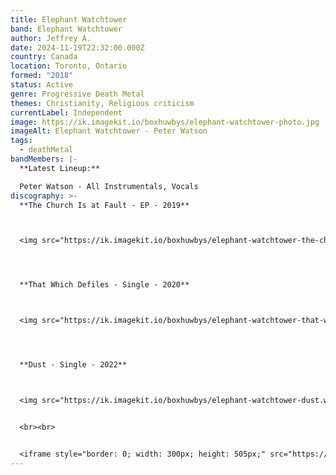 ```yaml
---
title: Elephant Watchtower
band: Elephant Watchtower
author: Jeffrey A.
date: 2024-11-19T22:32:00.000Z
country: Canada
location: Toronto, Ontario
formed: "2018"
status: Active
genre: Progressive Death Metal
themes: Christianity, Religious criticism
currentLabel: Independent
image: https://ik.imagekit.io/boxhuwbys/elephant-watchtower-photo.jpg
imageAlt: Elephant Watchtower - Peter Watson
tags:
  - deathMetal
bandMembers: |-
  **Latest Lineup:**

  Peter Watson - All Instrumentals, Vocals
discography: >-
  **The Church Is at Fault - EP - 2019**



  <img src="https://ik.imagekit.io/boxhuwbys/elephant-watchtower-the-church-is-at-fault.webp" alt="Elephant Watchtower -The Church Is at Fault - EP cover" style="width:300px; height:auto;">




  **That Which Defiles - Single - 2020**



  <img src="https://ik.imagekit.io/boxhuwbys/elephant-watchtower-that-which-defiles.webp" alt="Elephant Watchtower - That Which Defiles - Single cover" style="width:300px; height:auto;">




  **Dust - Single - 2022**



  <img src="https://ik.imagekit.io/boxhuwbys/elephant-watchtower-dust.webp" alt="Elephant Watchtower - Dust - Single cover" style="width:300px; height:auto;">


  <br><br>


  <iframe style="border: 0; width: 300px; height: 505px;" src="https://bandcamp.com/EmbeddedPlayer/album=1492144694/size=large/bgcol=333333/linkcol=0f91ff/transparent=true/" seamless><a href="https://elephantwatchtower.bandcamp.com/album/the-church-is-at-fault">The Church Is At Fault by Elephant Watchtower</a></iframe>
---
```

